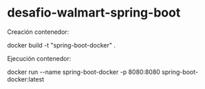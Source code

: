# desafio-walmart-spring-boot

Creación contenedor:

docker build -t "spring-boot-docker" .

Ejecución contenedor:

docker run  --name spring-boot-docker -p 8080:8080 spring-boot-docker:latest 
